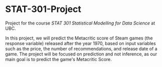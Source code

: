 # STAT-301-Project

Project for the course *STAT 301 Statistical Modelling for Data Science* at UBC. 

In this project, we will predict the Metacritic score of Steam games (the response variable) released after the year 1970, based on input variables such as the price, the number of recommendations, and release date of a game. The project will be focused on prediction and not inference, as our main goal is to predict the game's Metacritic Score.
